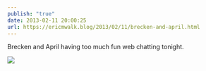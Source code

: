 ```yaml
---
publish: "true"
date: 2013-02-11 20:00:25
url: https://ericmwalk.blog/2013/02/11/brecken-and-april.html
---
```


Brecken and April having too much fun web chatting tonight.

![](https://ericmwalk.blog/uploads/2022/6c5104592a.jpg)